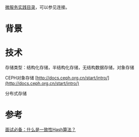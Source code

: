 [微服务实践目录](https://www.jianshu.com/p/f3d5a02757f1)，可以参见连接。


# 背景

# 技术
存储类型：结构化存储，半结构化存储，无结构数据存储，对象存储

CEPH对象存储  [http://docs.ceph.org.cn/start/intro/](http://docs.ceph.org.cn/start/intro/)


分布式存储

# 参考
[面试必备：什么是一致性Hash算法？](https://zhuanlan.zhihu.com/p/34985026)

